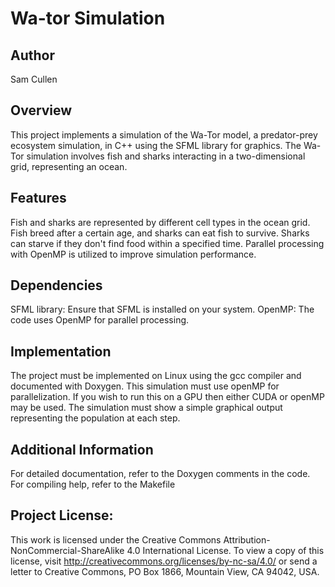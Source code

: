 # Wa-tor Simulation

## Author
Sam Cullen

## Overview
This project implements a simulation of the Wa-Tor model, a predator-prey ecosystem simulation, in C++ using the SFML library for graphics. The Wa-Tor simulation involves fish and sharks interacting in a two-dimensional grid, representing an ocean.

## Features
Fish and sharks are represented by different cell types in the ocean grid.
Fish breed after a certain age, and sharks can eat fish to survive.
Sharks can starve if they don't find food within a specified time.
Parallel processing with OpenMP is utilized to improve simulation performance.

## Dependencies
SFML library: Ensure that SFML is installed on your system.
OpenMP: The code uses OpenMP for parallel processing.

## Implementation
The project must be implemented on Linux using the gcc compiler and documented with Doxygen. This simulation must use openMP for parallelization. If
you wish to run this on a GPU then either CUDA or openMP may be used. The
simulation must show a simple graphical output representing the population at
each step.

## Additional Information
For detailed documentation, refer to the Doxygen comments in the code.
For compiling help, refer to the Makefile 

## Project License:
This work is licensed under the Creative Commons Attribution-NonCommercial-ShareAlike 4.0 International License. To view a copy of this license, visit http://creativecommons.org/licenses/by-nc-sa/4.0/ or send a letter to Creative Commons, PO Box 1866, Mountain View, CA 94042, USA.
